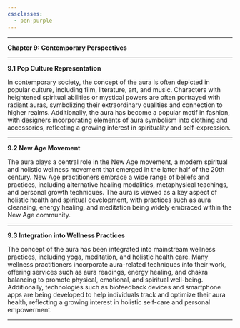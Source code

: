 ```yaml
---
cssclasses:
  - pen-purple
---
```



---

**Chapter 9: Contemporary Perspectives**

---

**9.1 Pop Culture Representation**

In contemporary society, the concept of the aura is often depicted in popular culture, including film, literature, art, and music. Characters with heightened spiritual abilities or mystical powers are often portrayed with radiant auras, symbolizing their extraordinary qualities and connection to higher realms. Additionally, the aura has become a popular motif in fashion, with designers incorporating elements of aura symbolism into clothing and accessories, reflecting a growing interest in spirituality and self-expression.

---

**9.2 New Age Movement**

The aura plays a central role in the New Age movement, a modern spiritual and holistic wellness movement that emerged in the latter half of the 20th century. New Age practitioners embrace a wide range of beliefs and practices, including alternative healing modalities, metaphysical teachings, and personal growth techniques. The aura is viewed as a key aspect of holistic health and spiritual development, with practices such as aura cleansing, energy healing, and meditation being widely embraced within the New Age community.

---

**9.3 Integration into Wellness Practices**

The concept of the aura has been integrated into mainstream wellness practices, including yoga, meditation, and holistic health care. Many wellness practitioners incorporate aura-related techniques into their work, offering services such as aura readings, energy healing, and chakra balancing to promote physical, emotional, and spiritual well-being. Additionally, technologies such as biofeedback devices and smartphone apps are being developed to help individuals track and optimize their aura health, reflecting a growing interest in holistic self-care and personal empowerment.

---
